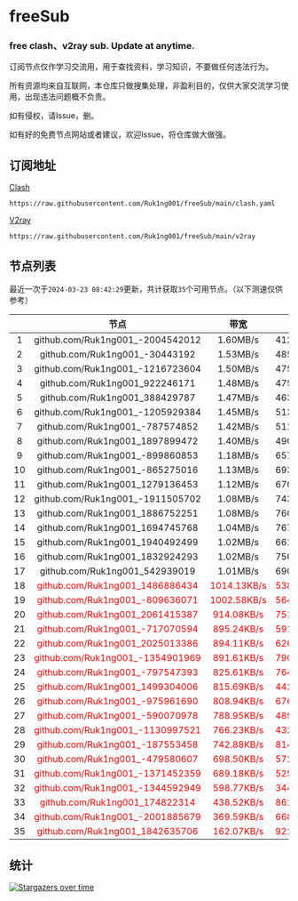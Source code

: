# freeSub
### free clash、v2ray sub. Update at anytime.

订阅节点仅作学习交流用，用于查找资料，学习知识，不要做任何违法行为。

所有资源均来自互联网，本仓库只做搜集处理，非盈利目的，仅供大家交流学习使用，出现违法问题概不负责。

如有侵权，请Issue，删。

如有好的免费节点网站或者建议，欢迎Issue，将仓库做大做强。

## 订阅地址
[Clash](https://raw.githubusercontent.com/Ruk1ng001/freeSub/main/clash.yaml)
```
https://raw.githubusercontent.com/Ruk1ng001/freeSub/main/clash.yaml
```
[V2ray](https://raw.githubusercontent.com/Ruk1ng001/freeSub/main/v2ray)
```
https://raw.githubusercontent.com/Ruk1ng001/freeSub/main/v2ray
```

## 节点列表

最近一次于`2024-03-23 08:42:29`更新，共计获取`35`个可用节点。（以下测速仅供参考）

|  | 节点 | 带宽 | 延迟 |
|:-:|:--:|:--:|:--:|
 | 1 | github.com/Ruk1ng001_-2004542012 | 1.60MB/s | 412.00ms |
 | 2 | github.com/Ruk1ng001_-30443192 | 1.53MB/s | 485.00ms |
 | 3 | github.com/Ruk1ng001_-1216723604 | 1.50MB/s | 475.00ms |
 | 4 | github.com/Ruk1ng001_922246171 | 1.48MB/s | 475.00ms |
 | 5 | github.com/Ruk1ng001_388429787 | 1.47MB/s | 463.00ms |
 | 6 | github.com/Ruk1ng001_-1205929384 | 1.45MB/s | 513.00ms |
 | 7 | github.com/Ruk1ng001_-787574852 | 1.42MB/s | 511.00ms |
 | 8 | github.com/Ruk1ng001_1897899472 | 1.40MB/s | 490.00ms |
 | 9 | github.com/Ruk1ng001_-899860853 | 1.18MB/s | 657.00ms |
 | 10 | github.com/Ruk1ng001_-865275016 | 1.13MB/s | 693.00ms |
 | 11 | github.com/Ruk1ng001_1279136453 | 1.12MB/s | 670.00ms |
 | 12 | github.com/Ruk1ng001_-1911505702 | 1.08MB/s | 743.00ms |
 | 13 | github.com/Ruk1ng001_1886752251 | 1.08MB/s | 760.00ms |
 | 14 | github.com/Ruk1ng001_1694745768 | 1.04MB/s | 767.00ms |
 | 15 | github.com/Ruk1ng001_1940492499 | 1.02MB/s | 661.00ms |
 | 16 | github.com/Ruk1ng001_1832924293 | 1.02MB/s | 750.00ms |
 | 17 | github.com/Ruk1ng001_542939019 | 1.01MB/s | 690.00ms |
 | 18 | <font color=red>github.com/Ruk1ng001_1486886434</font> | <font color=red>1014.13KB/s</font> | <font color=red>538.00ms</font> |
 | 19 | <font color=red>github.com/Ruk1ng001_-809636071</font> | <font color=red>1002.58KB/s</font> | <font color=red>564.00ms</font> |
 | 20 | <font color=red>github.com/Ruk1ng001_2061415387</font> | <font color=red>914.08KB/s</font> | <font color=red>751.00ms</font> |
 | 21 | <font color=red>github.com/Ruk1ng001_-717070594</font> | <font color=red>895.24KB/s</font> | <font color=red>591.00ms</font> |
 | 22 | <font color=red>github.com/Ruk1ng001_2025013386</font> | <font color=red>894.11KB/s</font> | <font color=red>626.00ms</font> |
 | 23 | <font color=red>github.com/Ruk1ng001_-1354901969</font> | <font color=red>891.61KB/s</font> | <font color=red>790.00ms</font> |
 | 24 | <font color=red>github.com/Ruk1ng001_-797547393</font> | <font color=red>825.61KB/s</font> | <font color=red>764.00ms</font> |
 | 25 | <font color=red>github.com/Ruk1ng001_1499304006</font> | <font color=red>815.69KB/s</font> | <font color=red>442.00ms</font> |
 | 26 | <font color=red>github.com/Ruk1ng001_-975961690</font> | <font color=red>808.94KB/s</font> | <font color=red>676.00ms</font> |
 | 27 | <font color=red>github.com/Ruk1ng001_-590070978</font> | <font color=red>788.95KB/s</font> | <font color=red>489.00ms</font> |
 | 28 | <font color=red>github.com/Ruk1ng001_-1130997521</font> | <font color=red>766.23KB/s</font> | <font color=red>432.00ms</font> |
 | 29 | <font color=red>github.com/Ruk1ng001_-187553458</font> | <font color=red>742.88KB/s</font> | <font color=red>814.00ms</font> |
 | 30 | <font color=red>github.com/Ruk1ng001_-479580607</font> | <font color=red>698.50KB/s</font> | <font color=red>572.00ms</font> |
 | 31 | <font color=red>github.com/Ruk1ng001_-1371452359</font> | <font color=red>689.18KB/s</font> | <font color=red>525.00ms</font> |
 | 32 | <font color=red>github.com/Ruk1ng001_-1344592949</font> | <font color=red>598.77KB/s</font> | <font color=red>344.00ms</font> |
 | 33 | <font color=red>github.com/Ruk1ng001_174822314</font> | <font color=red>438.52KB/s</font> | <font color=red>861.00ms</font> |
 | 34 | <font color=red>github.com/Ruk1ng001_-2001885679</font> | <font color=red>369.59KB/s</font> | <font color=red>668.00ms</font> |
 | 35 | <font color=red>github.com/Ruk1ng001_1842635706</font> | <font color=red>162.07KB/s</font> | <font color=red>921.00ms</font> |


## 统计

[![Stargazers over time](https://starchart.cc/Ruk1ng001/freeSub.svg)](https://starchart.cc/Ruk1ng001/freeSub)
